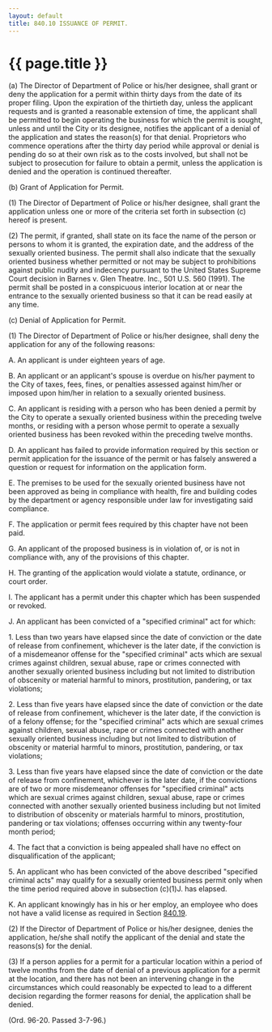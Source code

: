 ```yaml
---
layout: default 
title: 840.10 ISSUANCE OF PERMIT.
---
```


{{ page.title }}
================

​(a) The Director of Department of Police or his/her designee, shall
grant or deny the application for a permit within thirty days from the
date of its proper filing. Upon the expiration of the thirtieth day,
unless the applicant requests and is granted a reasonable extension of
time, the applicant shall be permitted to begin operating the business
for which the permit is sought, unless and until the City or its
designee, notifies the applicant of a denial of the application and
states the reason(s) for that denial. Proprietors who commence
operations after the thirty day period while approval or denial is
pending do so at their own risk as to the costs involved, but shall not
be subject to prosecution for failure to obtain a permit, unless the
application is denied and the operation is continued thereafter.

​(b) Grant of Application for Permit.

​(1) The Director of Department of Police or his/her designee, shall
grant the application unless one or more of the criteria set forth in
subsection (c) hereof is present.

​(2) The permit, if granted, shall state on its face the name of the
person or persons to whom it is granted, the expiration date, and the
address of the sexually oriented business. The permit shall also
indicate that the sexually oriented business whether permitted or not
may be subject to prohibitions against public nudity and indecency
pursuant to the United States Supreme Court decision in Barnes v. Glen
Theatre. Inc., 501 U.S. 560 (1991). The permit shall be posted in a
conspicuous interior location at or near the entrance to the sexually
oriented business so that it can be read easily at any time.

​(c) Denial of Application for Permit.

​(1) The Director of Department of Police or his/her designee, shall
deny the application for any of the following reasons:

A. An applicant is under eighteen years of age.

B. An applicant or an applicant's spouse is overdue on his/her payment
to the City of taxes, fees, fines, or penalties assessed against him/her
or imposed upon him/her in relation to a sexually oriented business.

C. An applicant is residing with a person who has been denied a permit
by the City to operate a sexually oriented business within the preceding
twelve months, or residing with a person whose permit to operate a
sexually oriented business has been revoked within the preceding twelve
months.

D. An applicant has failed to provide information required by this
section or permit application for the issuance of the permit or has
falsely answered a question or request for information on the
application form.

E. The premises to be used for the sexually oriented business have not
been approved as being in compliance with health, fire and building
codes by the department or agency responsible under law for
investigating said compliance.

F. The application or permit fees required by this chapter have not been
paid.

G. An applicant of the proposed business is in violation of, or is not
in compliance with, any of the provisions of this chapter.

H. The granting of the application would violate a statute, ordinance,
or court order.

I. The applicant has a permit under this chapter which has been
suspended or revoked.

J. An applicant has been convicted of a "specified criminal" act for
which:

​1. Less than two years have elapsed since the date of conviction or the
date of release from confinement, whichever is the later date, if the
conviction is of a misdemeanor offense for the "specified criminal" acts
which are sexual crimes against children, sexual abuse, rape or crimes
connected with another sexually oriented business including but not
limited to distribution of obscenity or material harmful to minors,
prostitution, pandering, or tax violations;

​2. Less than five years have elapsed since the date of conviction or
the date of release from confinement, whichever is the later date, if
the conviction is of a felony offense; for the "specified criminal" acts
which are sexual crimes against children, sexual abuse, rape or crimes
connected with another sexually oriented business including but not
limited to distribution of obscenity or material harmful to minors,
prostitution, pandering, or tax violations;

​3. Less than five years have elapsed since the date of conviction or
the date of release from confinement, whichever is the later date, if
the convictions are of two or more misdemeanor offenses for "specified
criminal" acts which are sexual crimes against children, sexual abuse,
rape or crimes connected with another sexually oriented business
including but not limited to distribution of obscenity or materials
harmful to minors, prostitution, pandering or tax violations; offenses
occurring within any twenty-four month period;

​4. The fact that a conviction is being appealed shall have no effect on
disqualification of the applicant;

​5. An applicant who has been convicted of the above described
"specified criminal acts" may qualify for a sexually oriented business
permit only when the time period required above in subsection (c)(1)J.
has elapsed.

K. An applicant knowingly has in his or her employ, an employee who does
not have a valid license as required in Section [840.19](3d74fb10.html).

​(2) If the Director of Department of Police or his/her designee, denies
the application, he/she shall notify the applicant of the denial and
state the reasons(s) for the denial.

​(3) If a person applies for a permit for a particular location within a
period of twelve months from the date of denial of a previous
application for a permit at the location, and there has not been an
intervening change in the circumstances which could reasonably be
expected to lead to a different decision regarding the former reasons
for denial, the application shall be denied.

(Ord. 96-20. Passed 3-7-96.)
